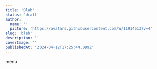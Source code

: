 ```yaml
---
title: 'Blah'
status: 'draft'
author:
  name: ''
  picture: 'https://avatars.githubusercontent.com/u/11914613?v=4'
slug: 'blah'
description: ''
coverImage: ''
publishedAt: '2024-04-12T17:25:44.099Z'
---
```


menu